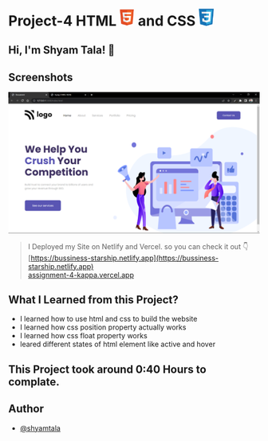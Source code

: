 # Project-4 HTML <img src="./screenshot/1.png" width="30"> and CSS <img src="./screenshot/css1.png" width="30">

## Hi, I'm Shyam Tala! 👋


## Screenshots

![App Screenshot](./screenshot/Screenshot%20(50).png)

>I Deployed my Site on Netlify and Vercel. so you can check it out 👇
<br> [https://bussiness-starship.netlify.app](https://bussiness-starship.netlify.app)
<br> [assignment-4-kappa.vercel.app
](assignment-4-kappa.vercel.app
)

## What I Learned from this Project?

 - I learned how to use html and css to build the website
 - I learned how css position property actually works
 - I learned how css float property works
 - leared different states of html element like active and hover



## This Project took around 0:40 Hours to complate.

## Author

- [@shyamtala](https://github.com/shyamtala003)

